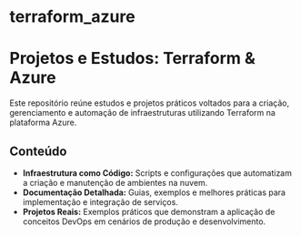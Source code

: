 # terraform_azure
# Projetos e Estudos: Terraform & Azure

Este repositório reúne estudos e projetos práticos voltados para a criação, gerenciamento e automação de infraestruturas utilizando Terraform na plataforma Azure.

## Conteúdo
- **Infraestrutura como Código:** Scripts e configurações que automatizam a criação e manutenção de ambientes na nuvem.
- **Documentação Detalhada:** Guias, exemplos e melhores práticas para implementação e integração de serviços.
- **Projetos Reais:** Exemplos práticos que demonstram a aplicação de conceitos DevOps em cenários de produção e desenvolvimento.

